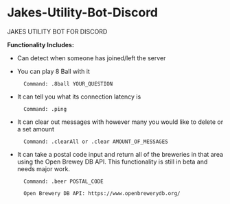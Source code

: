 # Jakes-Utility-Bot-Discord

JAKES UTILITY BOT FOR DISCORD

<strong>Functionality Includes:</strong>

- Can detect when someone has joined/left the server

- You can play 8 Ball with it

        Command: .8ball YOUR_QUESTION

- It can tell you what its connection latency is

        Command: .ping

- It can clear out messages with however many you would like to delete or a set amount

        Command: .clearAll or .clear AMOUNT_OF_MESSAGES

- It can take a postal code input and return all of the breweries in that area using the Open Brewey DB API. This functionality is still in beta and needs major work.

        Command: .beer POSTAL_CODE

        Open Brewery DB API: https://www.openbrewerydb.org/